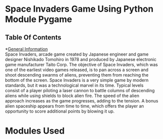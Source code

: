 # Space Invaders Game Using Python Module Pygame
## Table Of Contents
*[General Information](#general-info)  
Space Invaders, arcade game created by Japanese engineer and game designer Nishikado Tomohiro in 1978 and produced by Japanese electronic game manufacturer Taito Corp. The objective of Space Invaders, which was one of the earliest video games released, is to pan across a screen and shoot descending swarms of aliens, preventing them from reaching the bottom of the screen.
Space Invaders is a very simple game by modern standards, but it was a technological marvel in its time. Typical levels consist of a player piloting a laser cannon to battle columns of descending aliens while using shields to block alien fire. The speed of the alien approach increases as the game progresses, adding to the tension. A bonus alien spaceship appears from time to time, which offers the player an opportunity to score additional points by blowing it up.
# Modules Used 
